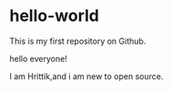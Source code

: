 # hello-world
This is my first repository on Github.

hello everyone!

I am Hrittik,and i am new to open source.
